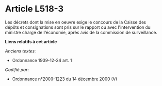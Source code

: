 # Article L518-3

Les décrets dont la mise en oeuvre exige le concours de la Caisse des dépôts et consignations sont pris sur le rapport ou
avec l'intervention du ministre chargé de l'économie, après avis de la commission de surveillance.

**Liens relatifs à cet article**

_Anciens textes_:

  - Ordonnance 1939-12-24 art. 1

_Codifié par_:

  - Ordonnance n°2000-1223 du 14 décembre 2000 (V)
